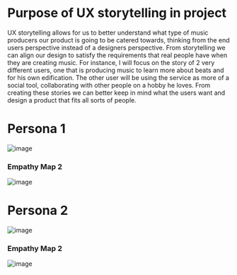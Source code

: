 # Purpose of UX storytelling in project

UX storytelling allows for us to better understand what type of music producers our product is going to be catered towards, thinking from the end users perspective instead of a designers perspective. From storytelling we can align our design to satisfy the requirements that real people have when they are creating music. For instance, I will focus on the story of 2 very different users, one that is producing music to learn more about beats and for his own edification. The other user will be using the service as more of a social tool, collaborating with other people on a hobby he loves. From creating these stories we can better keep in mind what the users want and design a product that fits all sorts of people.

# Persona 1

![image](https://user-images.githubusercontent.com/54749984/165185634-6709ff18-7553-405d-b81c-978219a928c1.png)

### Empathy Map 2

![image](https://user-images.githubusercontent.com/54749984/165190950-b231039b-6270-44b7-b5fa-32dc925c4185.png)


# Persona 2

![image](https://user-images.githubusercontent.com/54749984/165185682-ca467866-8e25-40b7-bde2-2234dd41e08b.png)

### Empathy Map 2

![image](https://user-images.githubusercontent.com/54749984/165190978-7d950fdc-d634-4bb0-b17f-7b03ca6b00ec.png)
